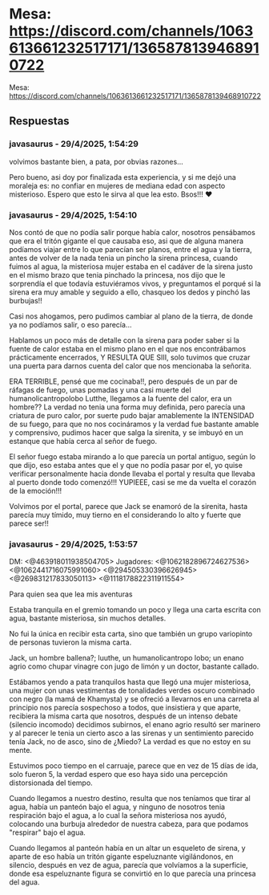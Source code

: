 # Mesa: https://discord.com/channels/1063613661232517171/1365878139468910722

Mesa: https://discord.com/channels/1063613661232517171/1365878139468910722

## Respuestas

### javasaurus - 29/4/2025, 1:54:29

volvimos bastante bien, a pata, por obvias razones...

Pero bueno, asi doy por finalizada esta experiencia, y si me dejó una moraleja es: no confiar en mujeres de mediana edad con aspecto misterioso. Espero que esto le sirva al que lea esto. Bsos!!! ♥️

### javasaurus - 29/4/2025, 1:54:10

Nos contó de que no podía salir porque había calor, nosotros pensábamos que era el tritón gigante el que causaba eso, asi que de alguna manera podíamos viajar entre lo que parecían ser planos, entre el agua y la tierra, antes de volver de la nada tenia un pincho la sirena princesa, cuando fuimos al agua, la misteriosa mujer estaba en el cadáver de la sirena justo en el mismo brazo que tenia pinchado la princesa, nos dijo que le sorprendía el que todavía estuviéramos vivos, y preguntamos el porqué si la sirena era muy amable y seguido a ello, chasqueo los dedos y pinchó las burbujas!!

Casi nos ahogamos, pero pudimos cambiar al plano de la tierra, de donde ya no podíamos salir, o eso parecía...

Hablamos un poco más de detalle con la sirena para poder saber si la fuente de calor estaba en el mismo plano en el que nos encontrábamos prácticamente encerrados, Y RESULTA QUE SIII, solo tuvimos que cruzar una puerta para darnos cuenta del calor que nos mencionaba la señorita.

ERA TERRIBLE, pensé que me cocinaba!!, pero después de un par de ráfagas de fuego, unas pomadas y una casi muerte del humanolicantropolobo Lutthe, llegamos a la fuente del calor, era un hombre?? La verdad no tenia una forma muy definida, pero parecía una criatura de puro calor, por suerte pudo bajar amablemente la INTENSIDAD de su fuego, para que no nos cocináramos y la verdad fue bastante amable y comprensivo, pudimos hacer que salga la sirenita, y se imbuyó en un estanque que había cerca al señor de fuego.

El señor fuego estaba mirando a lo que parecía un portal antiguo, según lo que dijo, eso estaba antes que el y que no podía pasar por el, yo quise verificar personalmente hacia donde llevaba el portal y resulta que llevaba al puerto donde todo comenzó!!! YUPIEEE, casi se me da vuelta el corazón de la emoción!!!

Volvimos por el portal, parece que Jack se enamoró de la sirenita, hasta parecía muy tímido, muy tierno en el considerando lo alto y fuerte que parece ser!!

### javasaurus - 29/4/2025, 1:53:57

DM: <@463918011938504705> 
Jugadores: <@1062182896724627536> <@1062441716075991060> <@294505330396626945> <@269831217833050113> <@1118178822311911554> 

Para quien sea que lea mis aventuras

Estaba tranquila en el gremio tomando un poco y llega una carta escrita con agua, bastante misteriosa, sin muchos detalles.

No fui la única en recibir esta carta, sino que también un grupo variopinto de personas tuvieron la misma carta.

Jack, un hombre ballena?; luuthe, un humanolicantropo lobo; un enano agrio como chupar vinagre con jugo de limón y un doctor, bastante callado.

Estábamos yendo a pata tranquilos hasta que llegó una mujer misteriosa, una mujer con unas vestimentas de tonalidades verdes oscuro combinado con negro (la mamá de Khamysta) y se ofreció a llevarnos en una carreta al principio nos parecía sospechoso a todos, que insistiera y que aparte, recibiera la misma carta que nosotros, después de un intenso debate (silencio incomodo) decidimos subirnos, el enano agrio resultó ser marinero y al parecer le tenia un cierto asco a las sirenas y un sentimiento parecido tenía Jack, no de asco, sino de ¿Miedo? La verdad es que no estoy en su mente.

Estuvimos poco tiempo en el carruaje, parece que en vez de 15 días de ida, solo fueron 5, la verdad espero que eso haya sido una percepción distorsionada del tiempo.

Cuando llegamos a nuestro destino, resulta que nos teníamos que tirar al agua, había un panteón bajo el agua, y ninguno de nosotros tenia respiración bajo el agua, a lo cual la señora misteriosa nos ayudó, colocando una burbuja alrededor de nuestra cabeza, para que podamos "respirar" bajo el agua.

Cuando llegamos al panteón había en un altar un esqueleto de sirena, y aparte de eso había un tritón gigante espeluznante vigilándonos, en silencio, después en vez de agua, parecía que volvíamos a la superficie, donde esa espeluznante figura se convirtió en lo que parecía una princesa del agua.

